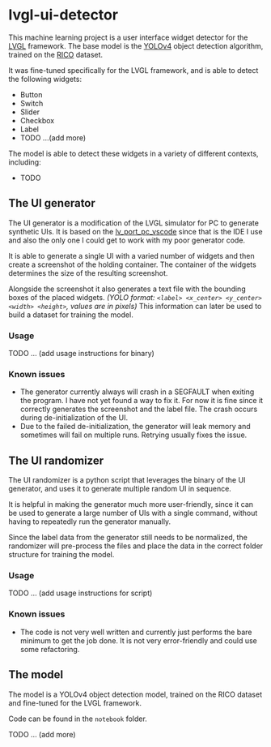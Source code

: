 # lvgl-ui-detector

This machine learning project is a user interface widget detector for the [LVGL](https://lvgl.io/) framework. The base model is the [YOLOv4]() object detection algorithm, trained on the [RICO]() dataset.

It was fine-tuned specifically for the LVGL framework, and is able to detect the following widgets:

- Button
- Switch
- Slider
- Checkbox
- Label
- TODO ...(add more)

The model is able to detect these widgets in a variety of different contexts, including:

- TODO

## The UI generator

The UI generator is a modification of the LVGL simulator for PC to generate synthetic UIs. 
It is based on the [lv_port_pc_vscode](https://github.com/lvgl/lv_port_pc_vscode) since that is the IDE I use and also the only one I could get to work with my poor generator code.

It is able to generate a single UI with a varied number of widgets and then create a screenshot of the holding container. The container of the widgets determines the size of the resulting screenshot.

Alongside the screenshot it also generates a text file with the bounding boxes of the placed widgets. 
*(YOLO format: `<label> <x_center> <y_center> <width> <height>`, values are in pixels)* 
This information can later be used to build a dataset for training the model.

### Usage

TODO ... (add usage instructions for binary)

### Known issues

- The generator currently always will crash in a SEGFAULT when exiting the program. I have not yet found a way to fix it. For now it is fine since it correctly generates the screenshot and the label file. The crash occurs during de-initialization of the UI.
- Due to the failed de-initialization, the generator will leak memory and sometimes will fail on multiple runs. Retrying usually fixes the issue.

## The UI randomizer

The UI randomizer is a python script that leverages the binary of the UI generator, and uses it to generate multiple random UI in sequence. 

It is helpful in making the generator much more user-friendly, since it can be used to generate a large number of UIs with a single command, without having to repeatedly run the generator manually.

Since the label data from the generator still needs to be normalized, the randomizer will pre-process the files and place the data in the correct folder structure for training the model.

### Usage

TODO ... (add usage instructions for script)

### Known issues

- The code is not very well written and currently just performs the bare minimum to get the job done. It is not very error-friendly and could use some refactoring.

## The model

The model is a YOLOv4 object detection model, trained on the RICO dataset and fine-tuned for the LVGL framework.

Code can be found in the `notebook` folder.

TODO ... (add more)